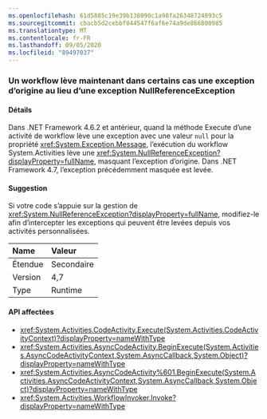 ```yaml
---
ms.openlocfilehash: 61d5885c19e39b138090c1a98fa26348724893c5
ms.sourcegitcommit: cbacb5d2cebbf044547f6af6e74a9de866800985
ms.translationtype: MT
ms.contentlocale: fr-FR
ms.lasthandoff: 09/05/2020
ms.locfileid: "89497037"
---
```

### <a name="workflow-now-throws-original-exception-instead-of-nullreferenceexception-in-some-cases"></a>Un workflow lève maintenant dans certains cas une exception d’origine au lieu d’une exception NullReferenceException

#### <a name="details"></a>Détails

Dans .NET Framework 4.6.2 et antérieur, quand la méthode Execute d’une activité de workflow lève une exception avec une valeur <code>null</code> pour la propriété <xref:System.Exception.Message>, l’exécution du workflow System.Activities lève une <xref:System.NullReferenceException?displayProperty=fullName>, masquant l’exception d’origine. Dans .NET Framework 4.7, l’exception précédemment masquée est levée.

#### <a name="suggestion"></a>Suggestion

Si votre code s’appuie sur la gestion de <xref:System.NullReferenceException?displayProperty=fullName>, modifiez-le afin d’intercepter les exceptions qui peuvent être levées depuis vos activités personnalisées.

| Name    | Valeur       |
|:--------|:------------|
| Étendue   |Secondaire|
|Version|4,7|
|Type|Runtime|

#### <a name="affected-apis"></a>API affectées

- <xref:System.Activities.CodeActivity.Execute(System.Activities.CodeActivityContext)?displayProperty=nameWithType>
- <xref:System.Activities.AsyncCodeActivity.BeginExecute(System.Activities.AsyncCodeActivityContext,System.AsyncCallback,System.Object)?displayProperty=nameWithType>
- <xref:System.Activities.AsyncCodeActivity%601.BeginExecute(System.Activities.AsyncCodeActivityContext,System.AsyncCallback,System.Object)?displayProperty=nameWithType>
- <xref:System.Activities.WorkflowInvoker.Invoke?displayProperty=nameWithType>

<!--

#### Affected APIs

- `M:System.Activities.CodeActivity.Execute(System.Activities.CodeActivityContext)`
- `M:System.Activities.AsyncCodeActivity.BeginExecute(System.Activities.AsyncCodeActivityContext,System.AsyncCallback,System.Object)`
- ``M:System.Activities.AsyncCodeActivity`1.BeginExecute(System.Activities.AsyncCodeActivityContext,System.AsyncCallback,System.Object)``
- `M:System.Activities.WorkflowInvoker.Invoke`

-->
